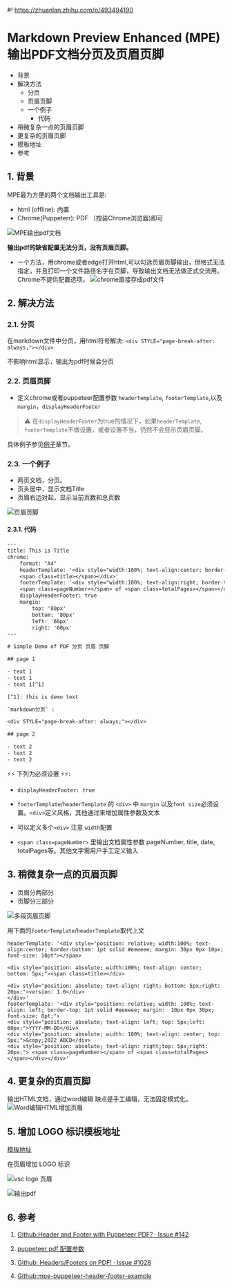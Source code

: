 #! https://zhuanlan.zhihu.com/p/493494190

# Markdown Preview Enhanced (MPE) 输出PDF文档分页及页眉页脚


- 背景
- 解决方法
    - 分页
    - 页眉页脚
    - 一个例子
        - 代码
- 稍微复杂一点的页眉页脚
- 更复杂的页眉页脚
- 模板地址
- 参考


## 1. 背景

MPE最为方便的两个文档输出工具是:

- html (offline): 内置
- Chrome(Puppeterr): PDF （按装Chrome浏览器)即可

![MPE输出pdf文档](https://pic4.zhimg.com/80/v2-0c118f498b12c6e9ace0f8f6d74798d3.png)

**输出pdf的缺省配置无法分页，没有页眉页脚。**

- 一个方法，用chrome或者edge打开html,可以勾选页眉页脚输出，但格式无法指定，并且打印一个文件路径名字在页脚，导致输出文档无法做正式交流用。Chrome不提供配置选项。
    ![chrome直接存成pdf文件](https://pic4.zhimg.com/80/v2-e5a516e56fe48bdcdb6d5747725a861d.png)


## 2. 解决方法

### 2.1. 分页

在markdown文件中分页，用html符号解决: `<div STYLE="page-break-after: always;"></div>`

不影响html显示，输出为pdf时候会分页

### 2.2. 页眉页脚

- 定义chrome或者puppeteer配置参数 `headerTemplate`, `footerTemplate`,以及 `margin`，`displayHeaderFooter`

> ⚠️ 在`displayHeaderFooter`为true的情况下，如果`headerTemplate`, `footerTemplate`不做设置，或者设置不当，仍然不会显示页眉页脚。

具体例子参见[例子](#33-一个例子)章节。

### 2.3. 一个例子

- 两页文档，分页。
- 页头居中，显示文档Title
- 页眉右边对起，显示当前页数和总页数

![页眉页脚](https://pic4.zhimg.com/80/v2-101aa995b89a92e9c80230abc6272dff.png)

#### 2.3.1. 代码
```txt
---
title: This is Title
chrome:
    format: "A4"
    headerTemplate: '<div style="width:100%; text-align:center; border-bottom: 1pt solid #eeeeee; margin: 20px 10px 10px; font-size: 10pt"> 
    <span class=title></span></div>'
    footerTemplate: '<div style="width:100%; text-align:right; border-top: 1pt solid #eeeeee; margin:  10px 10px 20px; font-size: 8pt;"> 
    <span class=pageNumber></span> of <span class=totalPages></span></div>'
    displayHeaderFooter: true
    margin:
        top: '80px'
        bottom: '80px'
        left: '60px'
        right: '60px'
---

# Simple Demo of PDF 分页 页眉 页脚

## page 1

- text 1 
- text 1 
- text 1[^1]

[^1]: this is demo text 

`markdown分页` :

<div STYLE="page-break-after: always;"></div>

## page 2

- text 2
- text 2
- text 2

```
⚡⚡ 下列为必须设置 ⚡⚡:

- `displayHeaderFooter: true`

- `footerTemplate`/`headerTemplate` 的 `<div>` 中  `margin` 以及`font size`必须设置。`<div>`定义风格，其他通过<span>来增加属性参数及文本

- 可以定义多个`<div>` 注意 `width`配置

- `<span class=pageNumber>` 里输出文档属性参数 pageNumber, title, date, totalPages等。其他文字需用户手工定义输入

## 3. 稍微复杂一点的页眉页脚

- 页眉分两部分
- 页脚分三部分

![多段页眉页脚](https://pic4.zhimg.com/80/v2-bca159c97a79d63c6afecc320e5c3715.png)

用下面的`footerTemplate`/`headerTemplate`取代上文
```
headerTemplate: '<div style="position: relative; width:100%; text-align:center; border-bottom: 1pt solid #eeeeee; margin: 30px 0px 10px; font-size: 10pt"></span>

<div style="position: absolute; width:100%; text-align: center; bottom: 5px;"><span class=title></div>

<div style="position: absolute; text-align: right; bottom: 5px;right: 20px;">version: 1.0</div>
</div>'
footerTemplate: '<div style="position: relative; width: 100%; text-align: left; border-top: 1pt solid #eeeeee; margin:  10px 0px 30px; font-size: 8pt;">
<div style="position: absolute; text-align: left; top: 5px;left: 60px;">YYYY-MM-DD</div>
<div style="position: absolute; width: 100%; text-align: center; top: 5px;">&copy;2022 ABCD</div>
<div style="position: absolute; text-align: right;top: 5px;right: 20px;"> <span class=pageNumber></span> of <span class=totalPages></span></div></div>'
```

## 4. 更复杂的页眉页脚

输出HTML文档，通过word编辑
缺点是手工编辑，无法固定模式化。
![Word编辑HTML增加页眉](https://pic4.zhimg.com/80/v2-e9cb899f97fd79178585c86b91e1758f.png)

## 5. 增加 LOGO 标识模板地址

[模板地址](https://gitee.com/jeffatoptics/mpe-pdf-template)

在页眉增加 LOGO 标识

![vsc logo 页眉](https://pic4.zhimg.com/80/v2-a9bbb3303b717b24f2426e0211852827.png)

![输出pdf](https://pic4.zhimg.com/80/v2-4fc0b73b4d9e06d1c911cbd12bb4ba48.gif)

## 6. 参考

1. [Github:Header and Footer with Puppeteer PDF? · Issue #142](https://github.com/shd101wyy/vscode-markdown-preview-enhanced/issues/142)

1. [puppeteer pdf 配置参数](https://github.com/GoogleChrome/puppeteer/blob/v1.8.0/docs/api.md#pagepdfoptions)   

1. [Github: Headers/Footers on PDF! · Issue #1028](https://github.com/shd101wyy/markdown-preview-enhanced/issues/1028)

1. [Github:mpe-puppeteer-header-footer-example](https://gitee.com/link?target=https%3A%2F%2Fgithub.com%2Ftmori3y2%2Fmpe-puppeteer-header-footer-example)